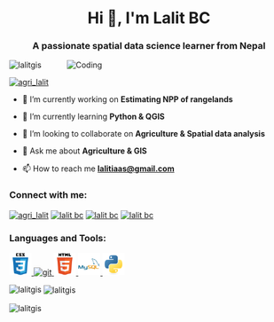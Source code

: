 <h1 align="center">Hi 👋, I'm Lalit BC</h1>
<h3 align="center">A passionate spatial data science learner from Nepal</h3>
<img align = "right" alt = "Coding" width = "400" src = " https://cdn.dribbble.com/users/1162077/screenshots/3848914/programmer.gif">

<p align="left"> <img src="https://komarev.com/ghpvc/?username=lalitgis&label=Profile%20views&color=0e75b6&style=flat" alt="lalitgis" /> </p>

<p align="left"> <a href="https://twitter.com/@agri_lalit" target="blank"><img src="https://img.shields.io/twitter/follow/@agri_lalit?logo=twitter&style=for-the-badge" alt="agri_lalit" /></a> </p>

- 🔭 I’m currently working on **Estimating NPP of rangelands**

- 🌱 I’m currently learning **Python & QGIS**

- 👯 I’m looking to collaborate on **Agriculture & Spatial data analysis**

- 💬 Ask me about **Agriculture & GIS**

- 📫 How to reach me **lalitiaas@gmail.com**

<h3 align="left">Connect with me:</h3>
<p align="left">
<a href="https://twitter.com/agri_lalit" target="blank"><img align="center" src="https://raw.githubusercontent.com/rahuldkjain/github-profile-readme-generator/master/src/images/icons/Social/twitter.svg" alt="agri_lalit" height="30" width="40" /></a>
<a href="https://linkedin.com/in/lalit bc" target="blank"><img align="center" src="https://raw.githubusercontent.com/rahuldkjain/github-profile-readme-generator/master/src/images/icons/Social/linked-in-alt.svg" alt="lalit bc" height="30" width="40" /></a>
<a href="https://stackoverflow.com/users/lalit bc" target="blank"><img align="center" src="https://raw.githubusercontent.com/rahuldkjain/github-profile-readme-generator/master/src/images/icons/Social/stack-overflow.svg" alt="lalit bc" height="30" width="40" /></a>
<a href="https://kaggle.com/lalit bc" target="blank"><img align="center" src="https://raw.githubusercontent.com/rahuldkjain/github-profile-readme-generator/master/src/images/icons/Social/kaggle.svg" alt="lalit bc" height="30" width="40" /></a>
</p>

<h3 align="left">Languages and Tools:</h3>
<p align="left"> <a href="https://www.w3schools.com/css/" target="_blank" rel="noreferrer"> <img src="https://raw.githubusercontent.com/devicons/devicon/master/icons/css3/css3-original-wordmark.svg" alt="css3" width="40" height="40"/> </a> <a href="https://git-scm.com/" target="_blank" rel="noreferrer"> <img src="https://www.vectorlogo.zone/logos/git-scm/git-scm-icon.svg" alt="git" width="40" height="40"/> </a> <a href="https://www.w3.org/html/" target="_blank" rel="noreferrer"> <img src="https://raw.githubusercontent.com/devicons/devicon/master/icons/html5/html5-original-wordmark.svg" alt="html5" width="40" height="40"/> </a> <a href="https://www.mysql.com/" target="_blank" rel="noreferrer"> <img src="https://raw.githubusercontent.com/devicons/devicon/master/icons/mysql/mysql-original-wordmark.svg" alt="mysql" width="40" height="40"/> </a> <a href="https://www.python.org" target="_blank" rel="noreferrer"> <img src="https://raw.githubusercontent.com/devicons/devicon/master/icons/python/python-original.svg" alt="python" width="40" height="40"/> </a> </p>

<p><img align="left" src="https://github-readme-stats.vercel.app/api/top-langs?username=lalitgis&show_icons=true&locale=en&layout=compact" alt="lalitgis" /></p>

<p>&nbsp;<img align="center" src="https://github-readme-stats.vercel.app/api?username=lalitgis&show_icons=true&locale=en" alt="lalitgis" /></p>

<p><img align="center" src="https://github-readme-streak-stats.herokuapp.com/?user=lalitgis&" alt="lalitgis" /></p>
